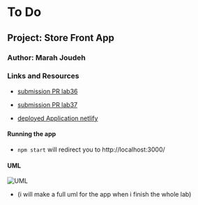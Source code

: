 # To Do 

## Project: Store Front App

### Author: Marah Joudeh

### Links and Resources

- [submission PR lab36](https://github.com/marah-401-advanced-javascript/storefront-react/pull/1)
- [submission PR lab37](https://github.com/marah-401-advanced-javascript/storefront-react/pull/2)

- [deployed Application netlify](https://store-react-marah-thunk.netlify.app/)


#### Running the app

- `npm start` will redirect you to http://localhost:3000/


#### UML
![UML](/assets/store.PNG) 
- (i will make a full uml for the app when i finish the whole lab)




